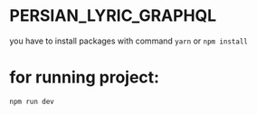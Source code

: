 # PERSIAN_LYRIC_GRAPHQL
you have to install packages with command
`yarn` or `npm install`
# for running project:
`npm run dev`
